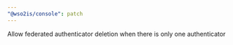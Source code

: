 ```yaml
---
"@wso2is/console": patch
---
```


Allow federated authenticator deletion when there is only one authenticator
